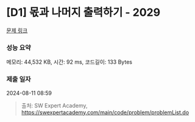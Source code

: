 # [D1] 몫과 나머지 출력하기 - 2029 

[문제 링크](https://swexpertacademy.com/main/code/problem/problemDetail.do?contestProbId=AV5QGNvKAtEDFAUq) 

### 성능 요약

메모리: 44,532 KB, 시간: 92 ms, 코드길이: 133 Bytes

### 제출 일자

2024-08-11 08:59



> 출처: SW Expert Academy, https://swexpertacademy.com/main/code/problem/problemList.do